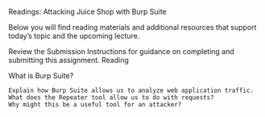 
Readings: Attacking Juice Shop with Burp Suite

Below you will find reading materials and additional resources that support today’s topic and the upcoming lecture.

Review the Submission Instructions for guidance on completing and submitting this assignment.
Reading

What is Burp Suite?

    Explain how Burp Suite allows us to analyze web application traffic.
    What does the Repeater tool allow us to do with requests?
    Why might this be a useful tool for an attacker?

